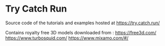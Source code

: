 # Try Catch Run 

Source code of the tutorials and examples hosted at https://try.catch.run/

Contains royalty free 3D models downloaded from :
https://free3d.com/
https://www.turbosquid.com/
https://www.mixamo.com/#/
